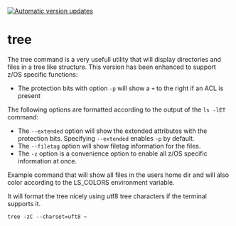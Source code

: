 [![Automatic version updates](https://github.com/ZOSOpenTools/treeport/actions/workflows/bump.yml/badge.svg)](https://github.com/ZOSOpenTools/treeport/actions/workflows/bump.yml)

# tree

The tree command is a very usefull utility that will display directories and files in a tree like structure.
This version has been enhanced to support z/OS specific functions:
- The protection bits with option `-p` will show a `+` to the right if an ACL is present

The following options are formatted according to the output of the `ls -lET` command:
- The `--extended` option will show the extended attributes with the protection bits. Specifying `--extended` enables `-p` by default.
- The `--filetag` option will show filetag information for the files.
- The `-z` option is a convenience option to enable all z/OS specific information at once.

Example command that will show all files in the users home dir and will also color according to the LS_COLORS environment variable.

It will format the tree nicely using utf8 tree characters if the terminal supports it.

`tree -zC --charset=uft8 ~`
